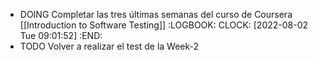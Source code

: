 - DOING Completar las tres últimas semanas del curso de Coursera [[Introduction to Software Testing]]
  :LOGBOOK:
  CLOCK: [2022-08-02 Tue 09:01:52]
  :END:
- TODO Volver a realizar el test de la Week-2